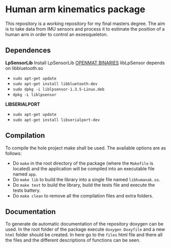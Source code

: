 # Human arm kinematics package
This repository is a working repository for my final masters degree. The aim is to take data from IMU sensors and process it to estimate the position of a human arm in order to control an exoesqueleton. 

## Dependences
**LpSensorLib**
Install LpSensorLib [OPENMAT BINARIES](https://lp-research.com/support/)
libLpSensor depends on libbluetooth.so
- `sudo apt-get update`
- `sudo apt-get install libbluetooth-dev`
- `sudo dpkg -i liblpsensor-1.3.5-Linux.deb`
- `dpkg -L liblpsensor`

**LIBSERIALPORT**
- `sudo apt-get update`
- `sudo apt-get install libserialport-dev`

## Compilation
To compile the hole project make shall be used. The available options are as follows:
- Do `make` in the root directory of the package (where the `Makefile` is located) and the application will be compiled into an executable file named `app`.
- Do `make lib` to build the library into a single file named  `libhumanak.so`.
- Do `make test` to build the library, build the tests file and execute the tests battery.
- Do `make clean` to remove all the compilation files and extra folders.

## Documentation
To generate de automatic documentation of the repository doxygen can be used. In the root folder of the package execute `doxygen Doxyfile` and a new `html` folder should be created. In here go to the `files` html file and there all the files and the different descriptions of functions can be seen. 
